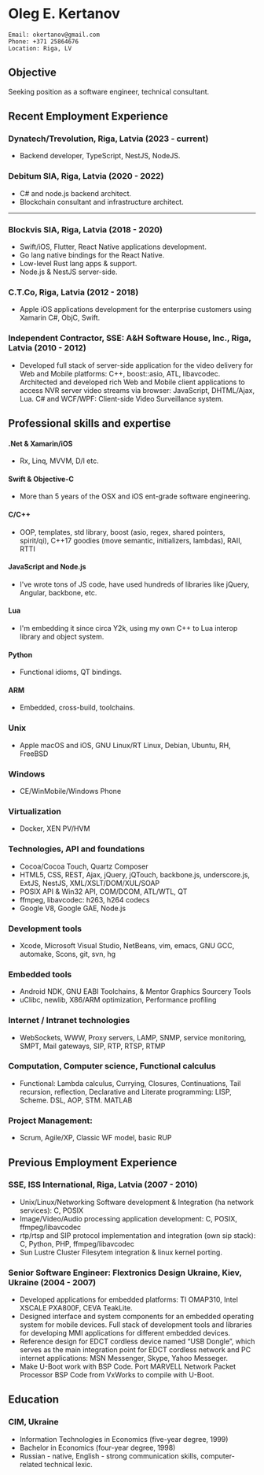 Oleg E. Kertanov
================

    Email: okertanov@gmail.com
    Phone: +371 25864676
    Location: Riga, LV

Objective
---------
Seeking position as a software engineer, technical consultant.

Recent Employment Experience
----------------------------
### Dynatech/Trevolution, Riga, Latvia (2023 - current)
* Backend developer, TypeScript, NestJS, NodeJS.

### Debitum SIA, Riga, Latvia (2020 - 2022)
* C# and node.js backend architect.
* Blockchain consultant and infrastructure architect.

----------------------------
### Blockvis SIA, Riga, Latvia (2018 - 2020)
* Swift/iOS, Flutter, React Native applications development.
* Go lang native bindings for the React Native.
* Low-level Rust lang apps & support.
* Node.js & NestJS server-side.

### C.T.Co, Riga, Latvia (2012 - 2018)
* Apple iOS applications development for the enterprise customers using Xamarin C#, ObjC, Swift.

### Independent Contractor, SSE: A&H Software House, Inc., Riga, Latvia (2010 - 2012)
* Developed full stack of server-side application for the video delivery for Web and Mobile platforms: C++, boost::asio, ATL, libavcodec. Architected and developed rich Web and Mobile client applications to access NVR server video streams via browser: JavaScript, DHTML/Ajax, Lua. C# and WCF/WPF: Client-side Video Surveillance system.

Professional skills and expertise
---------------------------------
#### .Net & Xamarin/iOS
 - Rx, Linq, MVVM, D/I etc.
#### Swift & Objective-C
 - More than 5 years of the OSX and iOS ent-grade software engineering.
#### C/C++
 - OOP, templates, std library, boost (asio, regex, shared pointers, spirit/qi), C++17 goodies (move semantic, initializers, lambdas), RAII, RTTI
#### JavaScript and Node.js
 - I've wrote tons of JS code, have used hundreds of libraries like jQuery, Angular, backbone, etc.
#### Lua
 - I'm embedding it since circa Y2k, using my own C++ to Lua interop library and object system.
#### Python
 - Functional idioms, QT bindings.
#### ARM
 - Embedded, cross-build, toolchains.
### Unix
 - Apple macOS and iOS, GNU Linux/RT Linux, Debian, Ubuntu, RH, FreeBSD
### Windows
 - CE/WinMobile/Windows Phone
### Virtualization
 - Docker, XEN PV/HVM
### Technologies, API and foundations
* Cocoa/Cocoa Touch, Quartz Composer
* HTML5, CSS, REST, Ajax, jQuery, jQTouch, backbone.js, underscore.js, ExtJS, NestJS, XML/XSLT/DOM/XUL/SOAP
* POSIX API & Win32 API, COM/DCOM, ATL/WTL, QT
* ffmpeg, libavcodec: h263, h264 codecs
* Google V8, Google GAE, Node.js
### Development tools
* Xcode, Microsoft Visual Studio, NetBeans, vim, emacs, GNU GCC, automake, Scons, git, svn, hg
### Embedded tools
* Android NDK, GNU EABI Toolchains, & Mentor Graphics Sourcery Tools
* uClibc, newlib, X86/ARM optimization, Performance profiling
### Internet / Intranet technologies
* WebSockets, WWW, Proxy servers, LAMP, SNMP, service monitoring, SMPT, Mail gateways, SIP, RTP, RTSP, RTMP
### Computation, Computer science, Functional calculus
* Functional: Lambda calculus, Currying, Closures, Continuations, Tail recursion, reflection, Declarative and Literate programming: LISP, Scheme. DSL, AOP, STM. MATLAB
### Project Management:
* Scrum, Agile/XP, Classic WF model, basic RUP

 Previous Employment Experience
-------------------------------
### SSE, ISS International, Riga, Latvia (2007 - 2010)
* Unix/Linux/Networking Software development & Integration (ha network services): C, POSIX
* Image/Video/Audio processing application development: C, POSIX, ffmpeg/libavcodec
* rtp/rtsp and SIP protocol implementation and integration (own sip stack): C, Python, PHP, ffmpeg/libavcodec
* Sun Lustre Cluster Filesytem integration & linux kernel porting.

### Senior Software Engineer: Flextronics Design Ukraine, Kiev, Ukraine (2004 - 2007)
* Developed applications for embedded platforms: TI OMAP310, Intel XSCALE PXA800F, CEVA TeakLite.
* Designed interface and system components for an embedded operating system for mobile devices. Full stack of development tools and libraries for developing MMI applications for different embedded devices.
* Reference design for EDCT cordless device named “USB Dongle”, which serves as the main integration point for EDCT cordless network and PC internet applications: MSN Messenger, Skype, Yahoo Messeger.
* Make U-Boot work with BSP Code. Port MARVELL Network Packet Processor BSP Code from VxWorks to compile with U-Boot.

Education
---------
### CIM, Ukraine
* Information Technologies in Economics (five-year degree, 1999)
* Bachelor in Economics (four-year degree, 1998)
* Russian - native, English - strong communication skills, computer-related technical lexic.
